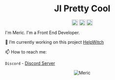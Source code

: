 <p align="center"> <h1 align="center"> JI Pretty Cool </h1> </p>
<p align="center">
<a href="https://github.com/JIPrettyCool" target="_blank"><img align="center" src="https://cdn.jsdelivr.net/npm/simple-icons@3.0.1/icons/github.svg" alt="JI Pretty Cool" height="20" width="20" /></a>
<a href="https://twitter.com/iamrealji" target="_blank"><img align="center" src="https://cdn.jsdelivr.net/npm/simple-icons@3.0.1/icons/twitter.svg" alt="JI Pretty Cool" height="20" width="20" /></a>
<a href="https://meric.codes" target="_blank"><img align="center" src="https://cdn.jsdelivr.net/npm/simple-icons@3.0.1/icons/googlechrome.svg" alt="JI Pretty Cool" height="20" width="20" /></a>
</p>

I'm Meric. I'm a Front End Developer.

🔭 I’m currently working on this project [HelpWitch](https://github.com/HelpWitch)

📫 How to reach me:

`Discord` - [Discord Server](https://discord.gg/ZQSHn9b)

<p align="center">
	<img src=https://github-readme-stats.vercel.app/api?username=JIPrettyCool&show_icons=true alt=Meric />
</p>
